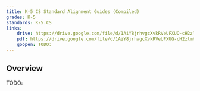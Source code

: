 ```yaml
---
title: K-5 CS Standard Alignment Guides (Compiled)
grades: K-5
standards: K-5.CS
links:
    drive: https://drive.google.com/file/d/1AiY8jrhvgcXvkRVeUFXUQ-cH2zlmHEzQ/view?usp=share_link
    pdf: https://drive.google.com/file/d/1AiY8jrhvgcXvkRVeUFXUQ-cH2zlmHEzQ/view?usp=share_link
    goopen: TODO:
---
```


## Overview

TODO: